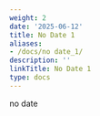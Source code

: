 ```yaml
---
weight: 2
date: '2025-06-12'
title: No Date 1
aliases:
- /docs/no date_1/
description: ''
linkTitle: No Date 1
type: docs
---
```


no date
